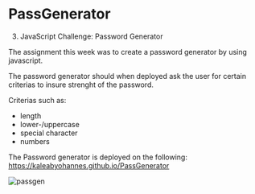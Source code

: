 # PassGenerator
3. JavaScript Challenge: Password Generator

The assignment this week was to create a password generator by using javascript. 

The password generator should when deployed ask the user for certain criterias to insure strenght of the password.

Criterias such as: 

- length
- lower-/uppercase
- special character
- numbers


The Password generator is deployed on the following: https://kaleabyohannes.github.io/PassGenerator

![passgen](https://user-images.githubusercontent.com/78894673/119245241-702ec300-bb2c-11eb-8a00-7a7f60f56475.jpg)
